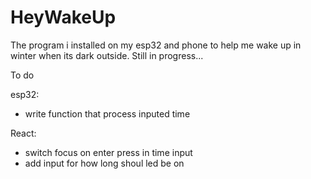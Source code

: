 # HeyWakeUp
The program i installed on my esp32 and phone to help me wake up in winter when its dark outside. Still in progress...

To do 

esp32: 
 - write function that process inputed time 
 
 
React: 
- switch focus on enter press in time input 
- add input for how long shoul led be on   

